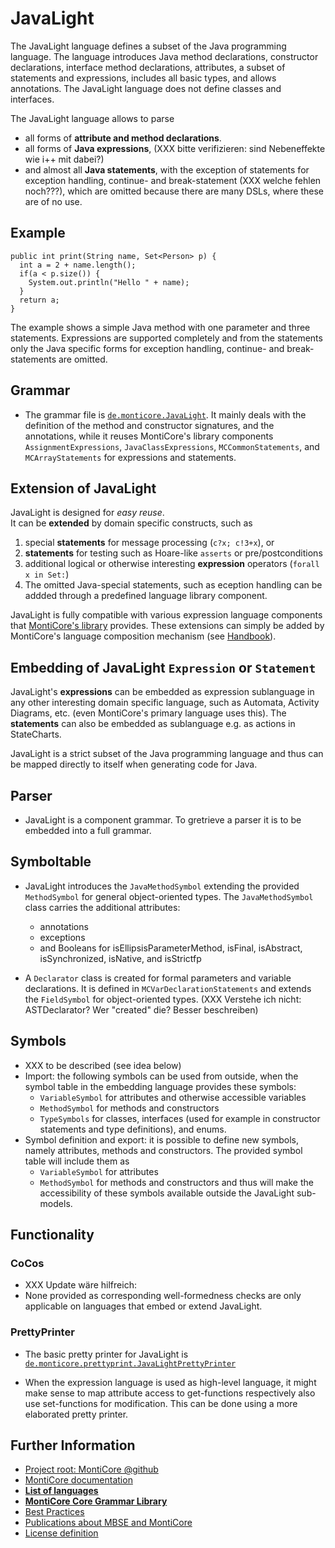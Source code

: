 <!-- (c) https://github.com/MontiCore/monticore -->

<!-- Beta-version: This is intended to become a MontiCore stable explanation. -->

# JavaLight
The JavaLight language defines a subset of the Java
programming language. The language introduces Java
method declarations, constructor declarations,
interface method declarations, attributes, a subset
of statements and expressions, includes all basic types, and
allows annotations. 
The JavaLight language does not define
classes and interfaces. 

The JavaLight language allows to parse
* all forms of **attribute and method declarations**.
* all forms of **Java expressions**, (XXX bitte verifizieren: sind Nebeneffekte wie i++ mit dabei?)
* and almost all **Java statements**, with the exception of 
  statements for exception handling, continue- and break-statement
  (XXX welche fehlen noch???), 
  which are omitted because there are many DSLs, where these are of no use.

## Example
```
public int print(String name, Set<Person> p) {
  int a = 2 + name.length();
  if(a < p.size()) {
    System.out.println("Hello " + name);
  }
  return a;
}
```
The example shows a simple Java method with one parameter and three statements. 
Expressions are supported completely and from the statements only the Java specific
forms for exception handling, continue- and break-statements are omitted.

## Grammar

- The grammar file is [`de.monticore.JavaLight`][JavaLight].
  It mainly deals with the definition of the method and constructor signatures, 
  and the annotations, while it reuses MontiCore's library components 
  `AssignmentExpressions`, `JavaClassExpressions`, `MCCommonStatements`, 
  and `MCArrayStatements` for expressions and statements.

## Extension of JavaLight

JavaLight is designed for _easy reuse_.  
It can be **extended** by domain specific constructs, such as 
   1. special **statements** for message processing (`c?x; c!3+x`), or
   2. **statements** for testing such as Hoare-like `asserts` or pre/postconditions 
   3. additional logical or otherwise interesting **expression** operators 
      (`forall x in Set:`) 
   4. The omitted Java-special statements, such as eception handling can be addded
      through a predefined language library component. 

JavaLight is fully compatible with various expression language components
that [MontiCore's library](XXXurlToMD-File) provides. These extensions can 
simply be added by MontiCore's language composition mechanism 
(see [Handbook](http://monticore.de/handbook.pdf)).

## Embedding of JavaLight `Expression` or `Statement`

JavaLight's **expressions** can be embedded as expression sublanguage in any 
other interesting domain specific language, such as Automata, Activity
Diagrams, etc. (even MontiCore's primary language uses this).
The **statements** can also be embedded as sublanguage e.g. as actions in 
StateCharts.
   
JavaLight is a strict subset of the Java programming language and
thus can be mapped directly to itself when generating code for Java.

## Parser
- JavaLight is a component grammar. To gretrieve a parser it is to be embedded into a full grammar. 

## Symboltable
- JavaLight introduces the `JavaMethodSymbol` extending the provided `MethodSymbol`
 for general object-oriented types.
 The `JavaMethodSymbol` class carries the additional attributes:
  - annotations
  - exceptions
  - and Booleans for isEllipsisParameterMethod, isFinal, isAbstract, isSynchronized, isNative, and isStrictfp
  
 - A `Declarator` class is created for formal parameters and variable declarations.
 It is defined in `MCVarDeclarationStatements` and extends the `FieldSymbol` for
 object-oriented types.
    (XXX Verstehe ich nicht: ASTDeclarator? Wer "created" die? Besser beschreiben)

## Symbols
- XXX to be described (see idea below)
- Import: the following symbols can be used from outside, when the symbol table 
  in the embedding language provides these symbols:
  - `VariableSymbol` for attributes and otherwise accessible variables
  - `MethodSymbol` for methods and constructors 
  - `TypeSymbols` for classes, interfaces (used for example in constructor statements 
     and type definitions), and enums.
- Symbol definition and export: it is possible to define new symbols, namely attributes, 
  methods and constructors. The provided symbol table will include them as
  - `VariableSymbol` for attributes
  - `MethodSymbol` for methods and constructors 
  and thus will make the accessibility of these symbols available outside the JavaLight 
  sub-models.

## Functionality
### CoCos
- XXX Update wäre hilfreich:
- None provided as corresponding well-formedness checks are only applicable on
languages that embed or extend JavaLight.

### PrettyPrinter
- The basic pretty printer for JavaLight is [`de.monticore.prettyprint.JavaLightPrettyPrinter`][PrettyPrinter]

- When the expression language is used as high-level language, it might make sense to map attribute
  access to get-functions respectively also use set-functions for modification.
  This can be done using a more elaborated pretty printer.

[JavaLight]: https://git.rwth-aachen.de/monticore/monticore/-/blob/dev/monticore-grammar/src/main/grammars/de/monticore/JavaLight.mc4
[PrettyPrinter]: https://git.rwth-aachen.de/monticore/monticore/-/blob/dev/monticore-grammar/src/main/java/de/monticore/prettyprint/JavaLightPrettyPrinter.java


## Further Information

* [Project root: MontiCore @github](https://github.com/MontiCore/monticore)
* [MontiCore documentation](http://www.monticore.de/)
* [**List of languages**](https://github.com/MontiCore/monticore/blob/dev/docs/Languages.md)
* [**MontiCore Core Grammar Library**](https://github.com/MontiCore/monticore/blob/dev/monticore-grammar/src/main/grammars/de/monticore/Grammars.md)
* [Best Practices](https://github.com/MontiCore/monticore/blob/dev/docs/BestPractices.md)
* [Publications about MBSE and MontiCore](https://www.se-rwth.de/publications/)
* [License definition](https://github.com/MontiCore/monticore/blob/master/00.org/Licenses/LICENSE-MONTICORE-3-LEVEL.md)

